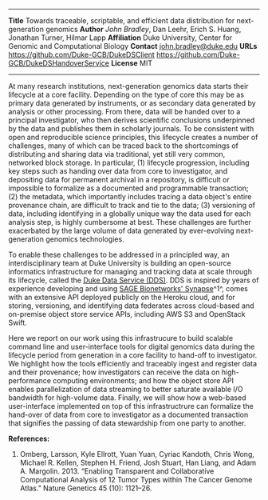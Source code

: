 --------------   -------------------------------------------
**Title**        Towards traceable, scriptable, and efficient data distribution for next-generation genomics
**Author**       _John Bradley_, Dan Leehr, Erich S. Huang, Jonathan Turner, Hilmar Lapp
**Affiliation**  Duke University, Center for Genomic and Computational Biology
**Contact**      [john.bradley@duke.edu][2]
**URLs**         <https://github.com/Duke-GCB/DukeDSClient>
                 <https://github.com/Duke-GCB/DukeDSHandoverService>
**License**      MIT
--------------   -------------------------------------------

At many research institutions, next-generation genomics data starts
their lifecycle at a core facility. Depending on the type of core this
may be as primary data generated by instruments, or as secondary data
generated by analysis or other processing. From there, data will be
handed over to a principal investigator, who then derives scientific
conclusions underpinned by the data and publishes them in scholarly
journals. To be consistent with open and reproducible science
principles, this lifecycle creates a number of challenges, many of
which can be traced back to the shortcomings of distributing and
sharing data via traditional, yet still very common, networked block
storage. In particular, (1) lifecycle progression, including key steps
such as handing over data from core to investigator, and depositing
data for permanent archival in a repository, is difficult or
impossible to formalize as a documented and programmable transaction;
(2) the metadata, which importantly includes tracing a data
object's entire provenance chain, are difficult to track and tie to
the data; (3) versioning of data, including identifying in a globally
unique way the data used for each analysis step, is highly cumbersome
at best. These challenges are further exacerbated by the large volume
of data generated by ever-evolving next-generation genomics
technologies.

To enable these challenges to be addressed in a principled way, an
interdisciplinary team at Duke University is building an open-source
informatics infrastructure for managing and tracking data at scale
through its lifecycle, called the [Duke Data Service (DDS)][3]. DDS is
inspired by years of experience developing and using
[SAGE Bionetworks' Synapse][4]^1^, comes with an extensive API
deployed publicly on the Heroku cloud, and for storing, versioning,
and identifying data federates across cloud-based and on-premise
object store service APIs, including AWS S3 and OpenStack Swift.

Here we report on our work using this infrastrucure to build scalable
command line and user-interface tools for digital genomics data during
the lifecycle period from generation in a core facility to hand-off to
investigator. We highlight how the tools efficiently and traceably
ingest and register data and their provenance; how investigators can
receive the data on high-performance computing environments; and how
the object store API enables parallelization of data streaming to
better saturate available I/O bandwidth for high-volume data. Finally,
we will show how a web-based user-interface implemented on top of this
infrastructrure can formalize the hand-over of data from core to
investigator as a documented transaction that signifies the passing of
data stewardship from one party to another.


**References:**

1. Omberg, Larsson, Kyle Ellrott, Yuan Yuan, Cyriac Kandoth, Chris Wong, Michael R. Kellen, Stephen H. Friend, Josh Stuart, Han Liang, and Adam A. Margolin. 2013. “Enabling Transparent and Collaborative Computational Analysis of 12 Tumor Types within The Cancer Genome Atlas.” Nature Genetics 45 (10): 1121–26.

[2]: mailto:john.bradley@duke.edu
[3]: https://github.com/Duke-Translational-Bioinformatics/duke-data-service
[4]: http://sagebase.org/synapse
